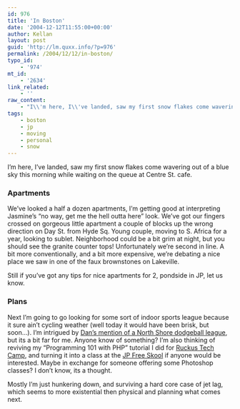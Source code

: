 ```yaml
---
id: 976
title: 'In Boston'
date: '2004-12-12T11:55:00+00:00'
author: Kellan
layout: post
guid: 'http://lm.quxx.info/?p=976'
permalink: /2004/12/12/in-boston/
typo_id:
    - '974'
mt_id:
    - '2634'
link_related:
    - ''
raw_content:
    - "I\\'m here, I\\'ve landed, saw my first snow flakes come wavering out of a blue sky this morning while waiting on the queue at Centre St. cafe.\r\n\r\n<h3>Apartments</h3>We\\'ve looked a half a dozen apartments, I\\'m getting good at interpreting Jasmine\\'s \\\"no way, get me the hell outta here\\\" look.  We\\'ve got our fingers crossed on gorgeous little apartment a couple of blocks up the wrong direction on Day St. from Hyde Sq.  Young couple, moving to S. Africa for a year, looking to sublet.  Neighborhood could be a bit grim at night, but you should see the granite counter tops!  Unfortunately we\\'re second in line.\r\n\r\nA bit more conventionally, and a bit more expensive, we\\'re debating a nice place we saw in one of the faux brownstones on Lakeville.\r\n\r\nStill if you\\'ve got any tips for nice apartments for 2, pondside in JP, let us know.\r\n\r\n<h3>Plans</h3>Next I\\'m going to go looking for some sort of indoor sports league because it sure ain\\'t cycling weather (well today it would have been brisk, but soon...).  I\\'m intrigued by <a href=\\\"http://www.simplebits.com/notebook/2004/11/30/dodgeball.html\\\">Dan\\'s mention of a North Shore dodgeball league</a>, but its a bit far for me.  Anyone know of something?\r\n\r\nI\\'m also thinking of reviving my \\\"Programming 101 with PHP\\\" tutorial I did for <a href=\\\"http://ruckus.org/training/techcamp/\\\">Ruckus Tech Camp</a>, and turning it into a class at the <a href=\\\"http://jpfreeskool.org/\\\">JP Free Skool</a> if anyone would be interested.  Maybe in exchange for someone offering some Photoshop classes?  I don\\'t know, its a thought.\r\n\r\nMostly I\\'m just hunkering down, and surviving a hard core case of jet lag, which seems to more existential then physical and planning what comes next."
tags:
    - boston
    - jp
    - moving
    - personal
    - snow
---
```


I’m here, I’ve landed, saw my first snow flakes come wavering out of a blue sky this morning while waiting on the queue at Centre St. cafe.

### Apartments

We’ve looked a half a dozen apartments, I’m getting good at interpreting Jasmine’s “no way, get me the hell outta here” look. We’ve got our fingers crossed on gorgeous little apartment a couple of blocks up the wrong direction on Day St. from Hyde Sq. Young couple, moving to S. Africa for a year, looking to sublet. Neighborhood could be a bit grim at night, but you should see the granite counter tops! Unfortunately we’re second in line. A bit more conventionally, and a bit more expensive, we’re debating a nice place we saw in one of the faux brownstones on Lakeville.

Still if you’ve got any tips for nice apartments for 2, pondside in JP, let us know.

### Plans

Next I’m going to go looking for some sort of indoor sports league because it sure ain’t cycling weather (well today it would have been brisk, but soon…). I’m intrigued by [Dan’s mention of a North Shore dodgeball league](http://www.simplebits.com/notebook/2004/11/30/dodgeball.html), but its a bit far for me. Anyone know of something? I’m also thinking of reviving my “Programming 101 with PHP” tutorial I did for [Ruckus Tech Camp](http://ruckus.org/training/techcamp/), and turning it into a class at the [JP Free Skool](http://jpfreeskool.org/) if anyone would be interested. Maybe in exchange for someone offering some Photoshop classes? I don’t know, its a thought.

Mostly I’m just hunkering down, and surviving a hard core case of jet lag, which seems to more existential then physical and planning what comes next.
